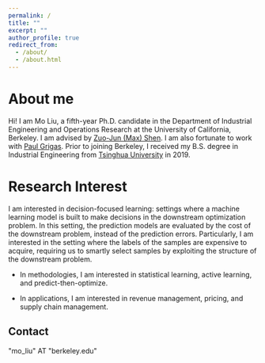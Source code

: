 ```yaml
---
permalink: /
title: ""
excerpt: ""
author_profile: true
redirect_from: 
  - /about/
  - /about.html
---
```


About me
======

Hi! I am Mo Liu, a fifth-year Ph.D. candidate in the Department of Industrial Engineering and Operations Research at the University of California, Berkeley. I am advised by [Zuo-Jun (Max) Shen](https://shen.ieor.berkeley.edu/). I am also fortunate to work with [Paul Grigas](https://grigas.ieor.berkeley.edu/). Prior to joining Berkeley, I received my B.S. degree in Industrial Engineering from [Tsinghua University](https://www.tsinghua.edu.cn/en/) in 2019.


Research Interest
======

I am interested in decision-focused learning: settings where a machine learning model is built to make decisions in the downstream optimization problem. In this setting, the prediction models are evaluated by the cost of the downstream problem, instead of the prediction errors. Particularly, I am interested in the setting where the labels of the samples are expensive to acquire, requiring us to smartly select samples by exploiting the structure of the downstream problem. 

* In methodologies, I am interested in statistical learning, active learning, and predict-then-optimize.

* In applications, I am interested in revenue management, pricing, and supply chain management.


 


Contact
------
"mo_liu" AT "berkeley.edu"
